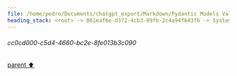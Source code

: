 ```yaml
---
file: /home/pedro/Documents/chatgpt_export/Markdown/Pydantic Models Validate Grammar.md
heading_stack: <root> -> 061eaf6e-d372-4cb3-89fb-2c4a94f643f6 -> System -> cc0cd000-c5d4-4660-bc2e-8fe013b3c090
---
```

###### cc0cd000-c5d4-4660-bc2e-8fe013b3c090
[parent ⬆️](#061eaf6e-d372-4cb3-89fb-2c4a94f643f6)
